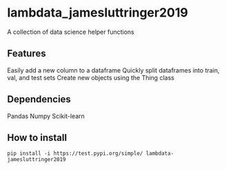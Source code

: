 # lambdata_jamesluttringer2019
A collection of data science helper functions

## Features
Easily add a new column to a dataframe
Quickly split dataframes into train, val, and test sets
Create new objects using the Thing class

## Dependencies
Pandas
Numpy
Scikit-learn

## How to install 
``` pip install -i https://test.pypi.org/simple/ lambdata-jamesluttringer2019 ```
